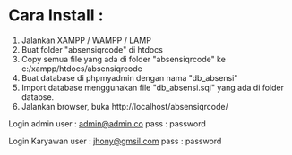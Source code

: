 Cara Install :
==============
1. Jalankan XAMPP / WAMPP / LAMP
2. Buat folder "absensiqrcode" di htdocs
3. Copy semua file yang ada di folder "absensiqrcode" ke c:/xampp/htdocs/absensiqrcode
4. Buat database di phpmyadmin dengan nama "db_absensi"
5. Import database menggunakan file "db_absensi.sql" yang ada di folder databse.
6. Jalankan browser, buka http://localhost/absensiqrcode/

Login admin
user :	admin@admin.co 
pass :	password

Login Karyawan
user :	jhony@gmsil.com	
pass :	password
